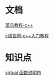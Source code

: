# 文档

[菜鸟教程-c++](https://www.runoob.com/cplusplus/cpp-tutorial.html)

[c语言网-c++入门教程](https://www.dotcpp.com/course/cpp/)

# 知识点

[virtual 函数说明符](https://zh.cppreference.com/w/cpp/language/virtual)